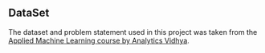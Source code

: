 ## DataSet
The dataset and problem statement used in this project was taken from the [Applied Machine Learning course by Analytics Vidhya](https://courses.analyticsvidhya.com/courses/applied-machine-learning-beginner-to-professional).
